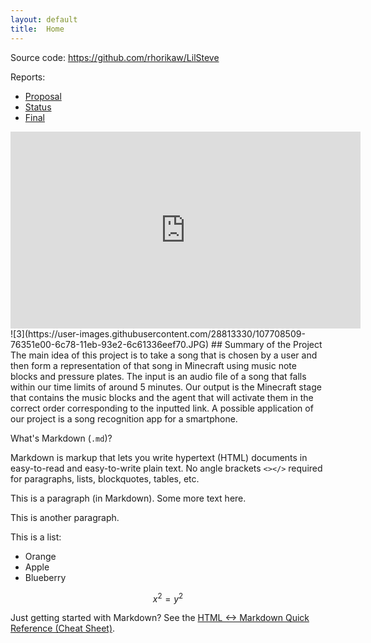 ```yaml
---
layout: default
title:  Home
---
```


Source code: https://github.com/rhorikaw/LilSteve

Reports:

- [Proposal](proposal.html)
- [Status](status.html)
- [Final](final.html)
<iframe width="560" height="315" src="https://www.youtube.com/embed/zTCfTtg5res" frameborder="0" allow="accelerometer; autoplay; clipboard-write; encrypted-media; gyroscope; picture-in-picture" allowfullscreen></iframe>
![3](https://user-images.githubusercontent.com/28813330/107708509-76351e00-6c78-11eb-93e2-6c61336eef70.JPG)
## Summary of the Project
The main idea of this project is to take a song that is chosen by a user and then form a representation of that song in Minecraft using music note blocks and pressure plates. The input is an audio file of a song that falls within our time limits of around 5 minutes. Our output is the Minecraft stage that contains the music blocks and the agent that will activate them in the correct order corresponding to the inputted link. A possible application of our project is a song recognition app for a smartphone.

What's Markdown (`.md`)?

Markdown is markup that lets you write hypertext (HTML) documents
in easy-to-read and easy-to-write plain text.
No angle brackets `<></>` required for
paragraphs, lists, blockquotes, tables, etc.


This is a paragraph (in Markdown). Some more
text here.

This is another paragraph.

This is a list:

- Orange
- Apple
- Blueberry

$$x^2 = y^2$$


Just getting started with Markdown?
See the [HTML <-> Markdown Quick Reference (Cheat Sheet)][quickref].


[quickref]: https://github.com/mundimark/quickrefs/blob/master/HTML.md
